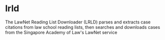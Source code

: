 # lrld
The LawNet Reading List Downloader (LRLD) parses and extracts case citations from law school reading lists, then searches and downloads cases from the Singapore Academy of Law's LawNet service 
